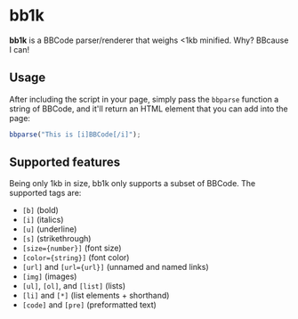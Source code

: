 # bb1k

**bb1k** is a BBCode parser/renderer that weighs <1kb minified. Why? BBcause I can!

## Usage
After including the script in your page, simply pass the `bbparse` function a string of BBCode, and it'll return an HTML element that you can add into the page:
```js
bbparse("This is [i]BBCode[/i]");
```

## Supported features
Being only 1kb in size, bb1k only supports a subset of BBCode. The supported tags are:
- `[b]` (bold)
- `[i]` (italics)
- `[u]` (underline)
- `[s]` (strikethrough)
- `[size={number}]` (font size)
- `[color={string}]` (font color)
- `[url]` and `[url={url}]` (unnamed and named links)
- `[img]` (images)
- `[ul]`, `[ol]`, and `[list]` (lists)
- `[li]` and `[*]` (list elements + shorthand)
- `[code]` and `[pre]` (preformatted text)